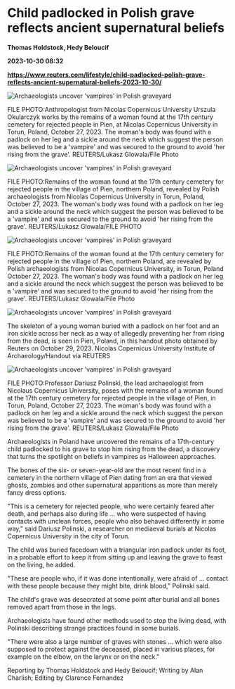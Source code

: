 # Child padlocked in Polish grave reflects ancient supernatural beliefs
**Thomas Holdstock, Hedy Beloucif**

**2023-10-30 08:32**

**https://www.reuters.com/lifestyle/child-padlocked-polish-grave-reflects-ancient-supernatural-beliefs-2023-10-30/**

![Archaeologists uncover 'vampires' in Polish graveyard](https://www.reuters.com/resizer/-eZX40SStNN28N-SNp1pHDM8xMw=/1920x0/filters:quality(80)/cloudfront-us-east-2.images.arcpublishing.com/reuters/QSNEP4GASBK5LD6A5NSMZKORWE.jpg)

FILE PHOTO:Anthropologist from Nicolas Copernicus University Urszula Okularczyk works by the remains of a woman found at the 17th century cemetery for rejected people in Pien, at Nicolas Copernicus University in Torun, Poland, October 27, 2023. The woman's body was found with a padlock on her leg and a sickle around the neck which suggest the person was believed to be a 'vampire' and was secured to the ground to avoid 'her rising from the grave'. REUTERS/Lukasz Glowala/File Photo

![Archaeologists uncover 'vampires' in Polish graveyard](https://www.reuters.com/resizer/9xOdW3Hr_s1REMKsTgMzqqIZTRc=/1920x0/filters:quality(80)/cloudfront-us-east-2.images.arcpublishing.com/reuters/YDMV3MCWSVLTFKTWGNRLJX724I.jpg)

FILE PHOTO:Remains of the woman found at the 17th century cemetery for rejected people in the village of Pien, northern Poland, revealed by Polish archaeologists from Nicolas Copernicus University in Torun, Poland, October 27, 2023. The woman's body was found with a padlock on her leg and a sickle around the neck which suggest the person was believed to be a 'vampire' and was secured to the ground to avoid 'her rising from the grave'. REUTERS/Lukasz Glowala/FILE PHOTO

![Archaeologists uncover 'vampires' in Polish graveyard](https://www.reuters.com/resizer/zwBvl6ZyTf4N5PmwHA3w6cwK82s=/1920x0/filters:quality(80)/cloudfront-us-east-2.images.arcpublishing.com/reuters/UV2COJRNQBLJBCP6RKN2KHK6HU.jpg)

FILE PHOTO:Remains of the woman found at the 17th century cemetery for rejected people in the village of Pien, northern Poland, are revealed by Polish archaeologists from Nicolas Copernicus University, in Torun, Poland October 27, 2023. The woman's body was found with a padlock on her leg and a sickle around the neck which suggest the person was believed to be a 'vampire' and was secured to the ground to avoid 'her rising from the grave'. REUTERS/Lukasz Glowala/File Photo

![Archaeologists uncover 'vampires' in Polish graveyard](https://www.reuters.com/resizer/pUDB-urAeMn3Vu0q-k3hpoceUpg=/1170x0/filters:quality(80)/cloudfront-us-east-2.images.arcpublishing.com/reuters/QL3IECL3F5JVBFGJQ46UOYFFH4.jpg)

The skeleton of a young woman buried with a padlock on her foot and an iron sickle across her neck as a way of allegedly preventing her from rising from the dead, is seen in Pien, Poland, in this handout photo obtained by Reuters on October 29, 2023. Nicolas Copernicus University Institute of Archaeology/Handout via REUTERS

![Archaeologists uncover 'vampires' in Polish graveyard](https://www.reuters.com/resizer/SIr99S0DQPWameFhzxCttzzcGD4=/1920x0/filters:quality(80)/cloudfront-us-east-2.images.arcpublishing.com/reuters/BC6MEM37ABO3VDRP7L7L4VXD2A.jpg)

FILE PHOTO:Professor Dariusz Polinski, the lead archaeologist from Nicolaus Copernicus University, poses with the remains of a woman found at the 17th century cemetery for rejected people in the village of Pien, in Torun, Poland, October 27, 2023. The woman's body was found with a padlock on her leg and a sickle around the neck which suggest the person was believed to be a 'vampire' and was secured to the ground to avoid 'her rising from the grave'. REUTERS/Lukasz Glowala/File Photo

Archaeologists in Poland have uncovered the remains of a 17th-century child padlocked to his grave to stop him rising from the dead, a discovery that turns the spotlight on beliefs in vampires as Halloween approaches.

The bones of the six- or seven-year-old are the most recent find in a cemetery in the northern village of Pien dating from an era that viewed ghosts, zombies and other supernatural apparitions as more than merely fancy dress options.

"This is a cemetery for rejected people, who were certainly feared after death, and perhaps also during life ... who were suspected of having contacts with unclean forces, people who also behaved differently in some way," said Dariusz Polinski, a researcher on mediaeval burials at Nicolas Copernicus University in the city of Torun.

The child was buried facedown with a triangular iron padlock under its foot, in a probable effort to keep it from sitting up and leaving the grave to feast on the living, he added.

"These are people who, if it was done intentionally, were afraid of ... contact with these people because they might bite, drink blood," Polinski said.

The child's grave was desecrated at some point after burial and all bones removed apart from those in the legs.

Archaeologists have found other methods used to stop the living dead, with Polinski describing strange practices found in some burials.

"There were also a large number of graves with stones ... which were also supposed to protect against the deceased, placed in various places, for example on the elbow, on the larynx or on the neck."

Reporting by Thomas Holdstock and Hedy Beloucif; Writing by Alan Charlish; Editing by Clarence Fernandez